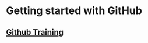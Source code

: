# Getting started with GitHub


## [Github Training](https://openchain-project.github.io/github-training/)


